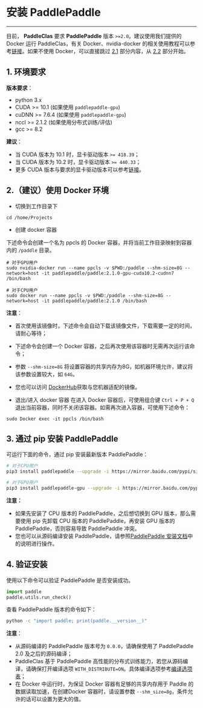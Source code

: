 # 安装 PaddlePaddle

---

目前， **PaddleClas** 要求 **PaddlePaddle** 版本 `>=2.0`。建议使用我们提供的 Docker 运行 PaddleClas，有关 Docker、nvidia-docker 的相关使用教程可以参考[链接](https://www.runoob.com/Docker/Docker-tutorial.html)。如果不使用 Docker，可以直接跳过 [2.1](#2.1) 部分内容，从 [2.2](#2.2) 部分开始。

## 1. 环境要求

**版本要求**：
- python 3.x
- CUDA >= 10.1 (如果使用 `paddlepaddle-gpu`)
- cuDNN >= 7.6.4 (如果使用 `paddlepaddle-gpu`)
- nccl >= 2.1.2 (如果使用分布式训练/评估)
- gcc >= 8.2

**建议**：
* 当 CUDA 版本为 10.1 时，显卡驱动版本 `>= 418.39`；
* 当 CUDA 版本为 10.2 时，显卡驱动版本 `>= 440.33`；
* 更多 CUDA 版本与要求的显卡驱动版本可以参考[链接](https://docs.nvidia.com/deploy/cuda-compatibility/index.html)。

## 2.（建议）使用 Docker 环境

* 切换到工作目录下

```shell
cd /home/Projects
```

* 创建 docker 容器

下述命令会创建一个名为 ppcls 的 Docker 容器，并将当前工作目录映射到容器内的 `/paddle` 目录。

```shell
# 对于GPU用户
sudo nvidia-docker run --name ppcls -v $PWD:/paddle --shm-size=8G --network=host -it paddlepaddle/paddle:2.1.0-gpu-cuda10.2-cudnn7 /bin/bash

# 对于CPU用户
sudo docker run --name ppcls -v $PWD:/paddle --shm-size=8G --network=host -it paddlepaddle/paddle:2.1.0 /bin/bash
```

**注意**：
* 首次使用该镜像时，下述命令会自动下载该镜像文件，下载需要一定的时间，请耐心等待；
* 下述命令会创建一个 Docker 容器，之后再次使用该容器时无需再次运行该命令；
* 参数 `--shm-size=8G` 将设置容器的共享内存为8G，如机器环境允许，建议将该参数设置较大，如 `64G`。
* 您也可以访问 [DockerHub](https://hub.Docker.com/r/paddlepaddle/paddle/tags/)获取与您机器适配的镜像。

* 退出/进入 docker 容器
在进入 Docker 容器后，可使用组合键 `Ctrl + P + Q` 退出当前容器，同时不关闭该容器。如需再次进入容器，可使用下述命令：

```shell
sudo Docker exec -it ppcls /bin/bash
```

## 3. 通过 pip 安装 PaddlePaddle

可运行下面的命令，通过 pip 安装最新版本 PaddlePaddle：

```bash
# 对于CPU用户
pip3 install paddlepaddle --upgrade -i https://mirror.baidu.com/pypi/simple

# 对于GPU用户
pip3 install paddlepaddle-gpu --upgrade -i https://mirror.baidu.com/pypi/simple
```

**注意：**
* 如果先安装了 CPU 版本的 PaddlePaddle，之后想切换到 GPU 版本，那么需要使用 pip 先卸载 CPU 版本的 PaddlePaddle，再安装 GPU 版本的 PaddlePaddle，否则容易导致 PaddlePaddle 冲突。
* 您也可以从源码编译安装 PaddlePaddle，请参照[PaddlePaddle 安装文档](http://www.paddlepaddle.org.cn/install/quick)中的说明进行操作。

## 4. 验证安装

使用以下命令可以验证 PaddlePaddle 是否安装成功。

```python
import paddle
paddle.utils.run_check()
```

查看 PaddlePaddle 版本的命令如下：

```bash
python -c "import paddle; print(paddle.__version__)"
```

**注意**：
- 从源码编译的 PaddlePaddle 版本号为 `0.0.0`，请确保使用了 PaddlePaddle 2.0 及之后的源码编译；
- PaddleClas 基于 PaddlePaddle 高性能的分布式训练能力，若您从源码编译，请确保打开编译选项 `WITH_DISTRIBUTE=ON`。具体编译选项参考[编译选项表](https://www.paddlepaddle.org.cn/documentation/docs/zh/develop/install/Tables.html#id3)；
- 在 Docker 中运行时，为保证 Docker 容器有足够的共享内存用于 Paddle 的数据读取加速，在创建Docker 容器时，请设置参数 `--shm_size=8g`，条件允许的话可以设置为更大的值。
